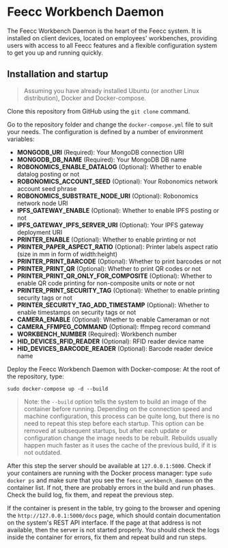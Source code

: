 # Feecc Workbench Daemon

[//]: # (<p>)

[//]: # (    <img alt="Workflow status" src="https://img.shields.io/github/workflow/status/NETMVAS/feecc-agent-morsvyaz/Python%20CI?label=CI%20checks">)

[//]: # (    <img alt="GitHub License" src="https://img.shields.io/github/license/NETMVAS/feecc-agent-morsvyaz">)

[//]: # (    <img alt="Maintenance" src="https://img.shields.io/maintenance/yes/2022">)

[//]: # (    <img alt="Black" src="https://img.shields.io/badge/code%20style-black-000000.svg">)

[//]: # (</p>)

The Feecc Workbench Daemon is the heart of the Feecc system. It is installed on client devices, located on employees' workbenches, providing users with access to all Feecc features and a flexible configuration system to get you up and running quickly.

## Installation and startup

> Assuming you have already installed Ubuntu (or another Linux distribution), Docker and Docker-compose.

Clone this repository from GitHub using the `git clone` command.

Go to the repository folder and change the `docker-compose.yml` file to suit your needs. The configuration is defined by a number of environment variables:

- **MONGODB_URI** (Required): Your MongoDB connection URI
- **MONGODB_DB_NAME** (Required): Your MongoDB DB name
- **ROBONOMICS_ENABLE_DATALOG** (Optional): Whether to enable datalog posting or not
- **ROBONOMICS_ACCOUNT_SEED** (Optional): Your Robonomics network account seed phrase
- **ROBONOMICS_SUBSTRATE_NODE_URI** (Optional): Robonomics network node URI
- **IPFS_GATEWAY_ENABLE** (Optional): Whether to enable IPFS posting or not
- **IPFS_GATEWAY_IPFS_SERVER_URI** (Optional): Your IPFS gateway deployment URI
- **PRINTER_ENABLE** (Optional): Whether to enable printing or not
- **PRINTER_PAPER_ASPECT_RATIO** (Optional): Printer labels aspect ratio (size in mm in form of width:height)
- **PRINTER_PRINT_BARCODE** (Optional): Whether to print barcodes or not
- **PRINTER_PRINT_QR** (Optional): Whether to print QR codes or not
- **PRINTER_PRINT_QR_ONLY_FOR_COMPOSITE** (Optional): Whether to enable QR code printing for non-composite units or note
  or not
- **PRINTER_PRINT_SECURITY_TAG** (Optional): Whether to enable printing security tags or not
- **PRINTER_SECURITY_TAG_ADD_TIMESTAMP** (Optional): Whether to enable timestamps on security tags or not
- **CAMERA_ENABLE** (Optional): Whether to enable Cameraman or not
- **CAMERA_FFMPEG_COMMAND** (Optional): ffmpeg record command
- **WORKBENCH_NUMBER** (Required): Workbench number
- **HID_DEVICES_RFID_READER** (Optional): RFID reader device name
- **HID_DEVICES_BARCODE_READER** (Optional): Barcode reader device name


Deploy the Feecc Workbench Daemon with Docker-compose: At the root of the repository, type:


```
sudo docker-compose up -d --build
```

> Note: the `--build` option tells the system to build an image of the container before running. Depending on the connection speed and machine configuration, this process can be quite long, but there is no need to repeat this step before each startup. This option can be removed at subsequent startups, but after each update or configuration change the image needs to be rebuilt. Rebuilds usually happen much faster as it uses the cache of the previous build, if it is not outdated.

After this step the server should be available at `127.0.0.1:5000`. Check if your containers are running with the Docker process manager: type `sudo docker ps` and make sure that you see the `feecc_workbench_daemon` on the container list. If not, there are probably errors in the build and run phases. Check the build log, fix them, and repeat the previous step.

If the container is present in the table, try going to the browser and opening the `http://127.0.0.1:5000/docs` page, which should contain documentation on the system's REST API interface. If the page at that address is not available, then the server is not started properly. You should check the logs inside the container for errors, fix them and repeat build and run steps.

